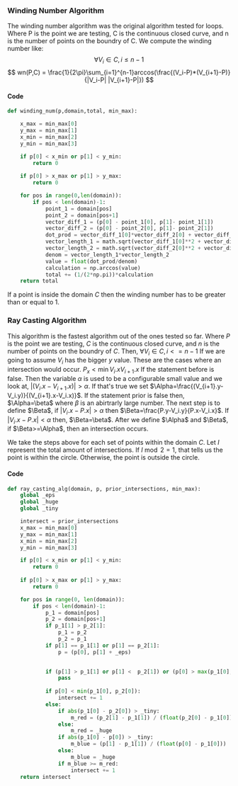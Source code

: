 ### Winding Number Algorithm
The winding number algorithm was the original algorithm tested for loops.
Where P is the point we are testing, C is the continuous closed curve, and n is the number of points on the boundry of C.
We compute the winding number like:
$$
\forall V_i \in C, i \leq n-1
$$
$$
wn(P,C) = \frac{1}{2\pi}\sum_{i=1}^{n-1}arccos(\frac{(V_i-P)*(V_{i+1}-P)}{|V_i-P| |V_{i+1}-P|})
$$
#### Code
```Python
def winding_num(p,domain,total, min_max):

    x_max = min_max[0]
    y_max = min_max[1]
    x_min = min_max[2]
    y_min = min_max[3]

    if p[0] < x_min or p[1] < y_min:
        return 0
            
    if p[0] > x_max or p[1] > y_max:
        return 0

    for pos in range(0,len(domain)):
        if pos < len(domain)-1:
            point_1 = domain[pos]
            point_2 = domain[pos+1]
            vector_diff_1 = (p[0] - point_1[0], p[1]- point_1[1])
            vector_diff_2 = (p[0] - point_2[0], p[1]- point_2[1])
            dot_prod = vector_diff_1[0]*vector_diff_2[0] + vector_diff_1[1]*vector_diff_2[1]
            vector_length_1 = math.sqrt(vector_diff_1[0]**2 + vector_diff_1[1]**2)
            vector_length_2 = math.sqrt(vector_diff_2[0]**2 + vector_diff_2[1]**2)
            denom = vector_length_1*vector_length_2
            value = float(dot_prod/denom)
            calculation = np.arccos(value)
            total += (1/(2*np.pi))*calculation
    return total
```
If a point is inside the domain $C$ then the winding number has to be greater than or equal to 1.

### Ray Casting Algorithm

This algorithm is the fastest algorithm out of the ones tested so far. Where $P$ is the point we are testing, $C$ is the continuous closed curve, and $n$ is the number of points on the boundry of $C$. Then,  $\forall V_i \in C, i <= n-1$ If we are going to assume $V_i$ has the bigger $y$ value. These are the cases where an intersection would occur. $P_x < \min{V_i.x}{V_{i+1}.x}$ If the statement before is false. Then the variable $\alpha$ is used to be a configurable small value and we look at, $|(V_i.x-V_{i+1}.x)| > \alpha$. If that's true we set $\Alpha=\frac{(V_{i+1}.y-V_i.y)}{(V_{i+1}.x-V_i.x)}$. If the statement prior is false then, $\Alpha=\beta$ where $\beta$ is an abirtrarly large number. The next step is to define $\Beta$, if $|V_i.x - P.x| > \alpha$ then $\Beta=\frac{P.y-V_i.y}{P.x-V_i.x}$. If $|V_i.x - P.x| < \alpha$ then, $\Beta=\beta$. After we define $\Alpha$ and $\Beta$, if $\Beta>=\Alpha$, then an intersection occurs.

We take the steps above for each set of points within the domain $C$. Let $I$ represent the total amount of intersections. If $I\bmod2 = 1$, that tells us the point is within the circle. Otherwise, the point is outside the circle.

#### Code
```python
def ray_casting_alg(domain, p, prior_intersections, min_max):
    global _eps
    global _huge
    global _tiny

    intersect = prior_intersections
    x_max = min_max[0]
    y_max = min_max[1]
    x_min = min_max[2]
    y_min = min_max[3]

    if p[0] < x_min or p[1] < y_min:
        return 0
            
    if p[0] > x_max or p[1] > y_max:
        return 0

    for pos in range(0, len(domain)):
        if pos < len(domain)-1:
            p_1 = domain[pos]
            p_2 = domain[pos+1]
            if p_1[1] > p_2[1]:
                p_1 = p_2
                p_2 = p_1
            if p[1] == p_1[1] or p[1] == p_2[1]:
                p = (p[0], p[1] + _eps)

        
            if (p[1] > p_1[1] or p[1] <  p_2[1]) or (p[0] > max(p_1[0], p_2[0])):
                pass                
        
            if p[0] < min(p_1[0], p_2[0]):
                intersect += 1
            else:
                if abs(p_1[0] - p_2[0]) > _tiny:
                    m_red = (p_2[1] - p_1[1]) / (float(p_2[0] - p_1[0]))
                else:
                    m_red = _huge
                if abs(p_1[0] - p[0]) > _tiny:
                    m_blue = (p[1] - p_1[1]) / (float(p[0] - p_1[0]))
                else:
                    m_blue = _huge
                if m_blue >= m_red:
                    intersect += 1
    return intersect

```